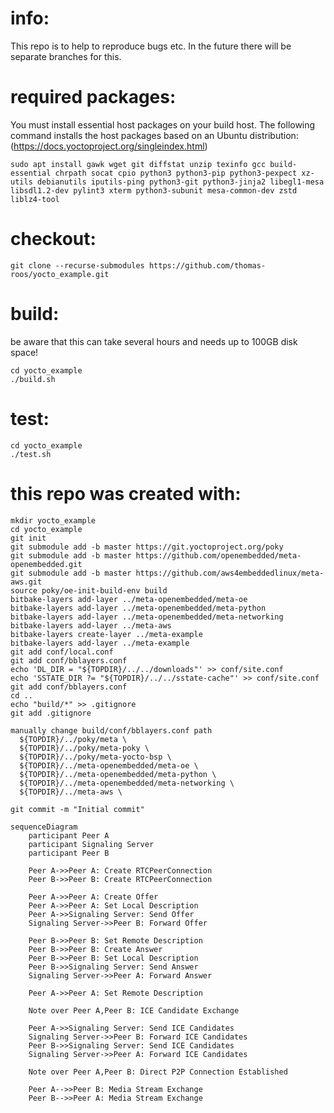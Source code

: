 # info:
This repo is to help to reproduce bugs etc.
In the future there will be separate branches for this.

# required packages:
You must install essential host packages on your build host. The following command installs the host packages based on an Ubuntu distribution: (https://docs.yoctoproject.org/singleindex.html)
```
sudo apt install gawk wget git diffstat unzip texinfo gcc build-essential chrpath socat cpio python3 python3-pip python3-pexpect xz-utils debianutils iputils-ping python3-git python3-jinja2 libegl1-mesa libsdl1.2-dev pylint3 xterm python3-subunit mesa-common-dev zstd liblz4-tool
```
# checkout:
```
git clone --recurse-submodules https://github.com/thomas-roos/yocto_example.git
```
# build:
be aware that this can take several hours and needs up to 100GB disk space!
```
cd yocto_example
./build.sh
```
# test:
```
cd yocto_example
./test.sh
```
# this repo was created with:
```
mkdir yocto_example
cd yocto_example
git init
git submodule add -b master https://git.yoctoproject.org/poky
git submodule add -b master https://github.com/openembedded/meta-openembedded.git 
git submodule add -b master https://github.com/aws4embeddedlinux/meta-aws.git 
source poky/oe-init-build-env build
bitbake-layers add-layer ../meta-openembedded/meta-oe
bitbake-layers add-layer ../meta-openembedded/meta-python
bitbake-layers add-layer ../meta-openembedded/meta-networking
bitbake-layers add-layer ../meta-aws
bitbake-layers create-layer ../meta-example
bitbake-layers add-layer ../meta-example
git add conf/local.conf
git add conf/bblayers.conf
echo 'DL_DIR = "${TOPDIR}/../../downloads"' >> conf/site.conf 
echo 'SSTATE_DIR ?= "${TOPDIR}/../../sstate-cache"' >> conf/site.conf 
git add conf/bblayers.conf
cd ..
echo "build/*" >> .gitignore
git add .gitignore

manually change build/conf/bblayers.conf path
  ${TOPDIR}/../poky/meta \
  ${TOPDIR}/../poky/meta-poky \
  ${TOPDIR}/../poky/meta-yocto-bsp \
  ${TOPDIR}/../meta-openembedded/meta-oe \
  ${TOPDIR}/../meta-openembedded/meta-python \
  ${TOPDIR}/../meta-openembedded/meta-networking \
  ${TOPDIR}/../meta-aws \

git commit -m "Initial commit"
```
```mermaid
sequenceDiagram
    participant Peer A
    participant Signaling Server
    participant Peer B
    
    Peer A->>Peer A: Create RTCPeerConnection
    Peer B->>Peer B: Create RTCPeerConnection
    
    Peer A->>Peer A: Create Offer
    Peer A->>Peer A: Set Local Description
    Peer A->>Signaling Server: Send Offer
    Signaling Server->>Peer B: Forward Offer
    
    Peer B->>Peer B: Set Remote Description
    Peer B->>Peer B: Create Answer
    Peer B->>Peer B: Set Local Description
    Peer B->>Signaling Server: Send Answer
    Signaling Server->>Peer A: Forward Answer
    
    Peer A->>Peer A: Set Remote Description
    
    Note over Peer A,Peer B: ICE Candidate Exchange
    
    Peer A->>Signaling Server: Send ICE Candidates
    Signaling Server->>Peer B: Forward ICE Candidates
    Peer B->>Signaling Server: Send ICE Candidates
    Signaling Server->>Peer A: Forward ICE Candidates
    
    Note over Peer A,Peer B: Direct P2P Connection Established
    
    Peer A-->>Peer B: Media Stream Exchange
    Peer B-->>Peer A: Media Stream Exchange
```

